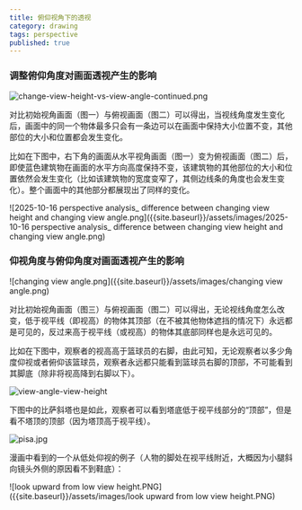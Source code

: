 ```yaml
---
title: 俯仰视角下的透视
category: drawing
tags: perspective
published: true
---
```

### 调整俯仰角度对画面透视产生的影响

![change-view-height-vs-view-angle-continued.png]({{site.baseurl}}/assets/images/change-view-height-vs-view-angle-continued.png)

对比初始视角画面（图一）与俯视画面（图二）可以得出，当视线角度发生变化后，画面中的同一个物体最多只会有一条边可以在画面中保持大小位置不变，其他部位的大小和位置都会发生变化。

比如在下图中，右下角的画面从水平视角画面（图一）变为俯视画面（图二）后，即使蓝色建筑物在画面的水平方向高度保持不变，该建筑物的其他部位的大小和位置依然会发生变化（比如该建筑物的宽度变窄了，其侧边线条的角度也会发生变化）。整个画面中的其他部分都展现出了同样的变化。

![2025-10-16 perspective analysis_ difference between changing view height and changing view angle.png]({{site.baseurl}}/assets/images/2025-10-16 perspective analysis_ difference between changing view height and changing view angle.png)

### 仰视角度与俯仰角度对画面透视产生的影响

![changing view angle.png]({{site.baseurl}}/assets/images/changing view angle.png)

对比初始视角画面（图三）与俯视画面（图二）可以得出，无论视线角度怎么改变，低于视平线（即视高）的物体其顶部（在不被其他物体遮挡的情况下）永远都是可见的，反过来高于视平线（或视高）的物体其底部同样也是永远可见的。

比如在下图中，观察者的视高高于篮球员的右脚，由此可知，无论观察者以多少角度仰视或者俯仰该篮球员，观察者永远都只能看到篮球员右脚的顶部，不可能看到其脚底（除非将视高降到右脚以下）。

![view-angle-view-height]({{site.baseurl}}/assets/images/view-angle-view-height.png)

下图中的比萨斜塔也是如此，观察者可以看到塔底低于视平线部分的“顶部”，但是看不塔顶的顶部（因为塔顶高于视平线）。

![pisa.jpg]({{site.baseurl}}/assets/images/pisa.jpg)

漫画中看到的一个从低处仰视的例子（人物的脚处在视平线附近，大概因为小腿斜向镜头外侧的原因看不到鞋底）：

![look upward from low view height.PNG]({{site.baseurl}}/assets/images/look upward from low view height.PNG)
